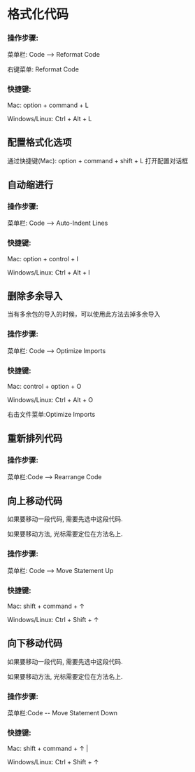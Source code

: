 # 格式化代码

### 操作步骤:

菜单栏: Code —&gt; Reformat Code

右键菜单: Reformat Code

### 快捷键:

Mac: option + command + L

Windows\/Linux: Ctrl + Alt + L

## 配置格式化选项

通过快捷键\(Mac\): option + command + shift + L 打开配置对话框

## 自动缩进行

### 操作步骤:

菜单栏: Code —&gt; Auto-Indent Lines

### 快捷键:

Mac: option + control + I

Windows\/Linux: Ctrl + Alt + I

## 删除多余导入

当有多余包的导入的时候，可以使用此方法去掉多余导入

### 操作步骤:

菜单栏: Code —&gt; Optimize Imports

### 快捷键:

Mac: control + option + O

Windows\/Linux: Ctrl + Alt + O

右击文件菜单:Optimize Imports

## 重新排列代码

### 操作步骤:

菜单栏:Code —&gt; Rearrange Code

## 向上移动代码

如果要移动一段代码, 需要先选中这段代码.

如果要移动方法, 光标需要定位在方法名上.

### 操作步骤:



菜单栏: Code —&gt; Move Statement Up



### 快捷键: 



Mac: shift + command + ↑ 

Windows\/Linux: Ctrl + Shift + ↑



## 向下移动代码

如果要移动一段代码, 需要先选中这段代码.

如果要移动方法, 光标需要定位在方法名上.



### 操作步骤:



菜单栏:Code -- Move Statement Down 



### 快捷键: 

Mac: shift + command + ↑ \|

Windows\/Linux: Ctrl + Shift + ↑



